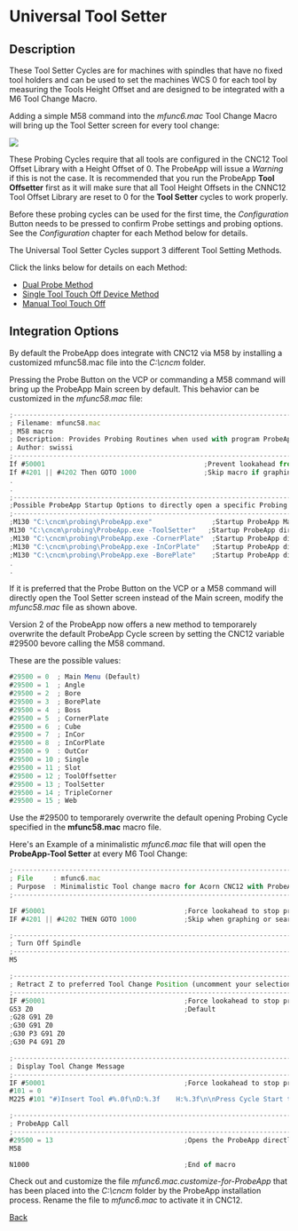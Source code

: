 # Universal Tool Setter

## Description
These Tool Setter Cycles are for machines with spindles that have no fixed tool holders and can be used to set the machines WCS 0 for each tool by measuring the Tools Height Offset
and are designed to be integrated with a M6 Tool Change Macro.

Adding a simple M58 command into the *mfunc6.mac* Tool Change Macro will bring up the Tool Setter screen for every tool change:

![](/images/pa065.PNG)

These Probing Cycles require that all tools are configured in the CNC12 Tool Offset Library with a Height Offset of 0. The ProbeApp will issue a *Warning* if this is not the case.
It is recommended that you run the ProbeApp **Tool Offsetter** first as it will make sure that all Tool Height Offsets in the CNNC12 Tool Offset Library are reset to 0 for the **Tool Setter** cycles to work properly.

Before these probing cycles can be used for the first time, the *Configuration* Button needs to be pressed to confirm Probe settings and probing options.
See the *Configuration* chapter for each Method below for details. 

The Universal Tool Setter Cycles support 3 different Tool Setting Methods. 

Click the links below for details on each Method:

* [Dual Probe Method](ToolSetterMod1.md)
* [Single Tool Touch Off Device Method](ToolSetterMod2.md)
* [Manual Tool Touch Off](ToolSetterMod3.md)

## Integration Options
By default the ProbeApp does integrate with CNC12 via M58 by installing a customized mfunc58.mac file into the *C:\cncm* folder.

Pressing the Probe Button on the VCP or commanding a M58 command will bring up the ProbeApp Main screen by default. This behavior can be customized in the *mfunc58.mac* file:

``` javascript
;--------------------------------------------------------------------------------
; Filename: mfunc58.mac 
; M58 macro
; Description: Provides Probing Routines when used with program ProbeApp.exe 
; Author: swissi
;---------------------------------------------------------------------------------
If #50001                                        ;Prevent lookahead from parsing past here
If #4201 || #4202 Then GOTO 1000                 ;Skip macro if graphing or searching
.
.
;---------------------------------------------------------------------------------
;Possible ProbeApp Startup Options to directly open a specific Probing Cycle
;---------------------------------------------------------------------------------
;M130 "C:\cncm\probing\ProbeApp.exe"               ;Startup ProbeApp Main Screen
M130 "C:\cncm\probing\ProbeApp.exe -ToolSetter"   ;Startup ProbeApp directly with Universal Tool Setter Screen
;M130 "C:\cncm\probing\ProbeApp.exe -CornerPlate"  ;Startup ProbeApp directly with Corner Plate Screen
;M130 "C:\cncm\probing\ProbeApp.exe -InCorPlate"   ;Startup ProbeApp directly with Square Plate Screen
;M130 "C:\cncm\probing\ProbeApp.exe -BorePlate"    ;Startup ProbeApp directly with Bore Plate Screen
.
.
```

If it is preferred that the Probe Button on the VCP or a M58 command will directly open the Tool Setter screen instead of the Main screen, modify the *mfunc58.mac* file as shown above.

Version 2 of the ProbeApp now offers a new method to temporarely overwrite the default ProbeApp Cycle screen by setting the CNC12 variable #29500 bevore calling the M58 command.

These are the possible values:

``` javascript
#29500 = 0  ; Main Menu (Default)
#29500 = 1  ; Angle
#29500 = 2  ; Bore
#29500 = 3  ; BorePlate
#29500 = 4  ; Boss
#29500 = 5  ; CornerPlate
#29500 = 6  ; Cube
#29500 = 7  ; InCor
#29500 = 8  ; InCorPlate
#29500 = 9  : OutCor
#29500 = 10 ; Single
#29500 = 11 ; Slot
#29500 = 12 ; ToolOffsetter
#29500 = 13 ; ToolSetter
#29500 = 14 ; TripleCorner
#29500 = 15 ; Web
```

Use the #29500 to temporarely overwrite the default opening Probing Cycle specified in the **mfunc58.mac** macro file.

Here's an Example of a minimalistic *mfunc6.mac* file that will open the **ProbeApp-Tool Setter** at every M6 Tool Change:

``` javascript
;------------------------------------------------------------------------------
; File     : mfunc6.mac
; Purpose  : Minimalistic Tool change macro for Acorn CNC12 with ProbeApp integration
;------------------------------------------------------------------------------

IF #50001                         			;Force lookahead to stop processing 
IF #4201 || #4202 THEN GOTO 1000   			;Skip when graphing or searching

;------------------------------------------------------------------------------
; Turn Off Spindle
;------------------------------------------------------------------------------
M5                                   

;------------------------------------------------------------------------------
; Retract Z to preferred Tool Change Position (uncomment your selection below)
;------------------------------------------------------------------------------
IF #50001                         			;Force lookahead to stop processing
G53 Z0                                      ;Default
;G28 G91 Z0
;G30 G91 Z0
;G30 P3 G91 Z0
;G30 P4 G91 Z0

;------------------------------------------------------------------------------
; Display Tool Change Message
;------------------------------------------------------------------------------
IF #50001									;Force lookahead to stop processing
#101 = 0
M225 #101 "#)Insert Tool #%.0f\nD:%.3f    H:%.3f\n\nPress Cycle Start to continue" #4120 #[11000 + #4120] #[10000 + #4120]

;------------------------------------------------------------------------------
; ProbeApp Call
;------------------------------------------------------------------------------
#29500 = 13                                 ;Opens the ProbeApp directly with Tool Setter screen
M58

N1000                                       ;End of macro  
```

Check out and customize the file *mfunc6.mac.customize-for-ProbeApp* that has been placed into the *C:\cncm* folder by the ProbeApp installation process.
Rename the file to *mfunc6.mac* to activate it in CNC12.



[Back](index.md)

